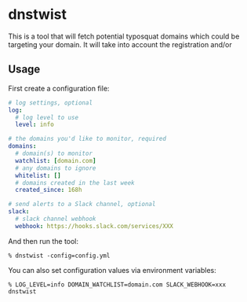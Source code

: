 # dnstwist

This is a tool that will fetch potential typosquat domains which could be targeting your domain.
It will take into account the registration and/or

## Usage

First create a configuration file:
```yaml
# log settings, optional
log:
  # log level to use
  level: info

# the domains you'd like to monitor, required
domains:
  # domain(s) to monitor
  watchlist: [domain.com]
  # any domains to ignore
  whitelist: []
  # domains created in the last week
  created_since: 168h

# send alerts to a Slack channel, optional
slack:
  # slack channel webhook
  webhook: https://hooks.slack.com/services/XXX
```

And then run the tool:
```shell
% dnstwist -config=config.yml
```

You can also set configuration values via environment variables:

```shell
% LOG_LEVEL=info DOMAIN_WATCHLIST=domain.com SLACK_WEBHOOK=xxx dnstwist
```